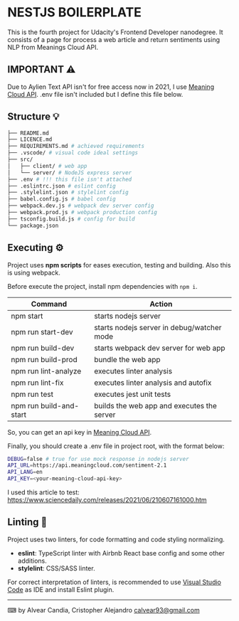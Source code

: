 # NESTJS BOILERPLATE

This is the fourth project for Udacity's Frontend Developer nanodegree.
It consists of a page for process a web article and return sentiments using NLP from Meanings Cloud API.

## IMPORTANT ⚠

Due to Aylien Text API isn't for free access now in 2021, I use [Meaning Cloud API](https://www.meaningcloud.com/).
.env file isn't included but I define this file below.

## Structure 💡

```bash
├── README.md
├── LICENCE.md
├── REQUIREMENTS.md # achieved requirements
├── .vscode/ # visual code ideal settings
├── src/
│   ├── client/ # web app
│   └── server/ # NodeJS express server
├── .env # !!! this file isn't attached
├── .eslintrc.json # eslint config
├── .stylelint.json # stylelint config
├── babel.config.js # babel config
├── webpack.dev.js # webpack dev server config
├── webpack.prod.js # webpack production config
├── tsconfig.build.js # config for build
└── package.json
```

## Executing ⚙️

Project uses **npm scripts** for eases execution, testing and building.
Also this is using webpack.

Before execute the project, install npm dependencies with `npm i`.

| Command                 | Action                                     |
| ----------------------- | ------------------------------------------ |
| npm start               | starts nodejs server                       |
| npm run start-dev       | starts nodejs server in debug/watcher mode |
| npm run build-dev       | starts webpack dev server for web app      |
| npm run build-prod      | bundle the web app                         |
| npm run lint-analyze    | executes linter analysis                   |
| npm run lint-fix        | executes linter analysis and autofix       |
| npm run test            | executes jest unit tests                   |
| npm run build-and-start | builds the web app and executes the server |

So, you can get an api key in [Meaning Cloud API](https://www.meaningcloud.com/).

Finally, you should create a .env file in project root, with the format below:

```bash
DEBUG=false # true for use mock response in nodejs server
API_URL=https://api.meaningcloud.com/sentiment-2.1
API_LANG=en
API_KEY=<your-meaning-cloud-api-key>
```

I used this article to test: https://www.sciencedaily.com/releases/2021/06/210607161000.htm

## Linting 🧿

Project uses two linters, for code formatting and code styling normalizing.

-   **eslint**: TypeScript linter with Airbnb React base config and some other additions.
-   **stylelint**: CSS/SASS linter.

For correct interpretation of linters, is recommended to use [Visual Studio Code](https://code.visualstudio.com/) as IDE and install Eslint plugin.

---

⌨ by Alvear Candia, Cristopher Alejandro <calvear93@gmail.com>
